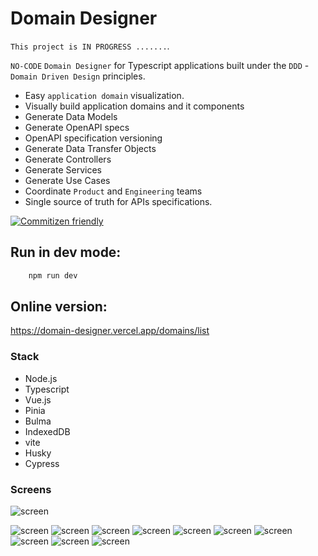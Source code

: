 # Domain Designer

`This project is IN PROGRESS .......`.

`NO-CODE` `Domain Designer` for Typescript applications built under the `DDD` - `Domain Driven Design` principles.

- Easy `application domain` visualization.
- Visually build application domains and it components
- Generate Data Models
- Generate OpenAPI specs
- OpenAPI specification versioning
- Generate Data Transfer Objects
- Generate Controllers
- Generate Services
- Generate Use Cases
- Coordinate `Product` and `Engineering` teams
- Single source of truth for APIs specifications.

[![Commitizen friendly](https://img.shields.io/badge/commitizen-friendly-brightgreen.svg)](http://commitizen.github.io/cz-cli/)



## Run in dev mode:

```bash
    npm run dev
```


## Online version:

https://domain-designer.vercel.app/domains/list


### Stack

- Node.js
- Typescript
- Vue.js
- Pinia
- Bulma
- IndexedDB
- vite
- Husky
- Cypress


### Screens

![screen](https://i.imgur.com/5IgLsoU.png)

![screen](https://i.imgur.com/MyvBo0S.png)
![screen](https://i.imgur.com/8aeQHoj.png)
![screen](https://i.imgur.com/Zjtvz3r.png)
![screen](https://i.imgur.com/2qOCZTF.png)
![screen](https://i.imgur.com/PtBGule.png)
![screen](https://i.imgur.com/3vIJMQ2.png)
![screen](https://i.imgur.com/Qr0AhkN.png)
![screen](https://i.imgur.com/vRsU4zs.png)
![screen](https://i.imgur.com/M8hqjtD.png)
![screen](https://i.imgur.com/mIS6YjE.png)
